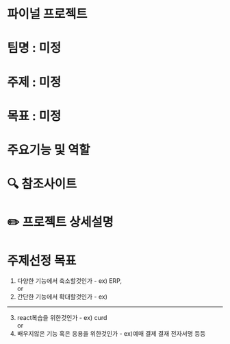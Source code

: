 # 파이널 프로젝트 

# 팀명 : 미정
# 주제 : 미정
# 목표 : 미정 
# 주요기능 및 역할
# 🔍 참조사이트
# ✏️ 프로젝트 상세설명 


# 주제선정 목표 
1. 다양한 기능에서 축소할것인가 - ex) ERP, <br>
   or 
2. 간단한 기능에서 확대할것인가 - ex)

 ---
    
3. react복습을 위한것인가 - ex) curd <br>
   or
4. 배우지않은 기능 혹은 응용을 위한것인가 -  ex)예매 결제 결재 전자서명 등등
